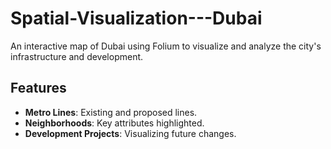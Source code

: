# Spatial-Visualization---Dubai

An interactive map of Dubai using Folium to visualize and analyze the city's infrastructure and development.

## Features

- **Metro Lines**: Existing and proposed lines.
- **Neighborhoods**: Key attributes highlighted.
- **Development Projects**: Visualizing future changes.
